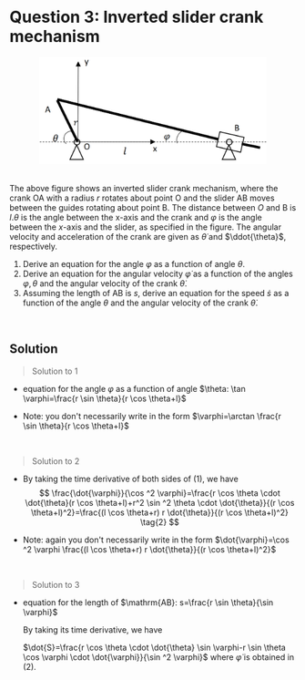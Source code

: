 &emsp;
# Question 3:  Inverted slider crank mechanism

<div align=center>
    <img src="imgs/q3-1.png" width=400>
</div>
&emsp;

The above figure shows an inverted slider crank mechanism, where the crank OA with a radius $r$ rotates about point $\mathrm{O}$ and the slider $\mathrm{AB}$ moves between the guides rotating about point $\mathrm{B}$. The distance between $O$ and $\mathrm{B}$ is $l . \theta$ is the angle between the $\mathrm{x}$-axis and the crank and $\varphi$ is the angle between the $x$-axis and the slider, as specified in the figure. The angular velocity and acceleration of the crank are given as $\dot{\theta}$ and $\ddot{\theta}$, respectively.
1. Derive an equation for the angle $\varphi$ as a function of angle $\theta$.
2. Derive an equation for the angular velocity $\dot{\varphi}$ as a function of the angles $\varphi, \theta$ and the angular velocity of the crank $\dot{\theta}$.
3. Assuming the length of $\mathrm{AB}$ is $s$, derive an equation for the speed $\dot{s}$ as a function of the angle $\theta$ and the angular velocity of the crank $\dot{\theta}$.

&emsp;
## Solution
>Solution to 1
- equation for the angle $\varphi$ as a function of angle $\theta: \tan \varphi=\frac{r \sin \theta}{r \cos \theta+l}$

- Note: you don't necessarily write in the form $\varphi=\arctan \frac{r \sin \theta}{r \cos \theta+l}$

&emsp;
>Solution to 2
- By taking the time derivative of both sides of (1), we have
$$
\frac{\dot{\varphi}}{\cos ^2 \varphi}=\frac{r \cos \theta \cdot \dot{\theta}(r \cos \theta+l)+r^2 \sin ^2 \theta \cdot \dot{\theta}}{(r \cos \theta+l)^2}=\frac{(l \cos \theta+r) r \dot{\theta}}{(r \cos \theta+l)^2} \tag{2}
$$

- Note: again you don't necessarily write in the form $\dot{\varphi}=\cos ^2 \varphi \frac{(l \cos \theta+r) r \dot{\theta}}{(r \cos \theta+l)^2}$

&emsp;
>Solution to 3
- equation for the length of $\mathrm{AB}: s=\frac{r \sin \theta}{\sin \varphi}$

    By taking its time derivative, we have

    $\dot{S}=\frac{r \cos \theta \cdot \dot{\theta} \sin \varphi-r \sin \theta \cos \varphi \cdot \dot{\varphi}}{\sin ^2 \varphi}$ where $\dot{\varphi}$ is obtained in (2).